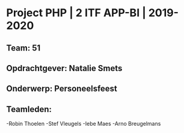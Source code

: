 # Project PHP | 2 ITF APP-BI | 2019-2020

## Team: 51
## Opdrachtgever: Natalie Smets
## Onderwerp: Personeelsfeest
## Teamleden:
-Robin Thoelen
-Stef Vleugels
-Iebe Maes
-Arno Breugelmans
